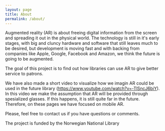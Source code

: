 ```yaml
---
layout: page
title: About
permalink: /about/
---
```


Augmented reality (AR) is about freeing digital information from the screen and spreading it out in the physical world. The technology is still in it's early stages, with big and cluncy hardware and software that still leaves much to be desired, but development is moving fast and with backing from companies like Apple, Google, Facebook and Amazon, we think the future is going to be augmented.

The goal of this project is to find out how libraries can use AR to give better service to patrons. 

We have also made a short video to visualize how we imagin AR could be used in the future library (https://www.youtube.com/watch?v=-TlSncJ6biY). In this video we make the assumption that AR will be provided through spesialized glasses. If this happens, it is still quite far in the future. Therefore, on these pages we have focused on mobile AR. 

Please, feel free to contact us if you have questions or comments. 

The project is funded by the Norwegian National Library
